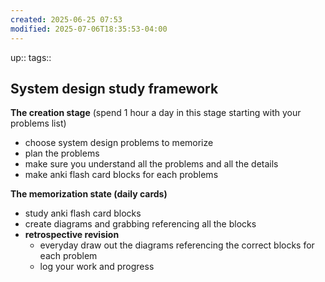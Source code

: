 ```yaml
---
created: 2025-06-25 07:53
modified: 2025-07-06T18:35:53-04:00
---
```

up::
tags::
## System design study framework

**The creation stage** (spend 1 hour a day in this stage starting with your problems list)
- choose system design problems to memorize
- plan the problems
- make sure you understand all the problems and all the details
- make anki flash card blocks for each problems

**The memorization state (daily cards)**
- study anki flash card blocks
- create diagrams and grabbing referencing all the blocks
- **retrospective revision**
	- everyday draw out the diagrams referencing the correct blocks for each problem
	- log your work and progress